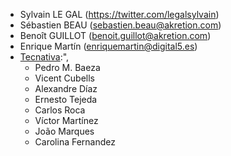 - Sylvain LE GAL (<https://twitter.com/legalsylvain>)
- Sébastien BEAU (<sebastien.beau@akretion.com>)
- Benoît GUILLOT (<benoit.guillot@akretion.com>)
- Enrique Martín (<enriquemartin@digital5.es>)
- [Tecnativa](https://www.tecnativa.com):",
  - Pedro M. Baeza
  - Vicent Cubells
  - Alexandre Díaz
  - Ernesto Tejeda
  - Carlos Roca
  - Víctor Martínez
  - João Marques
  - Carolina Fernandez
